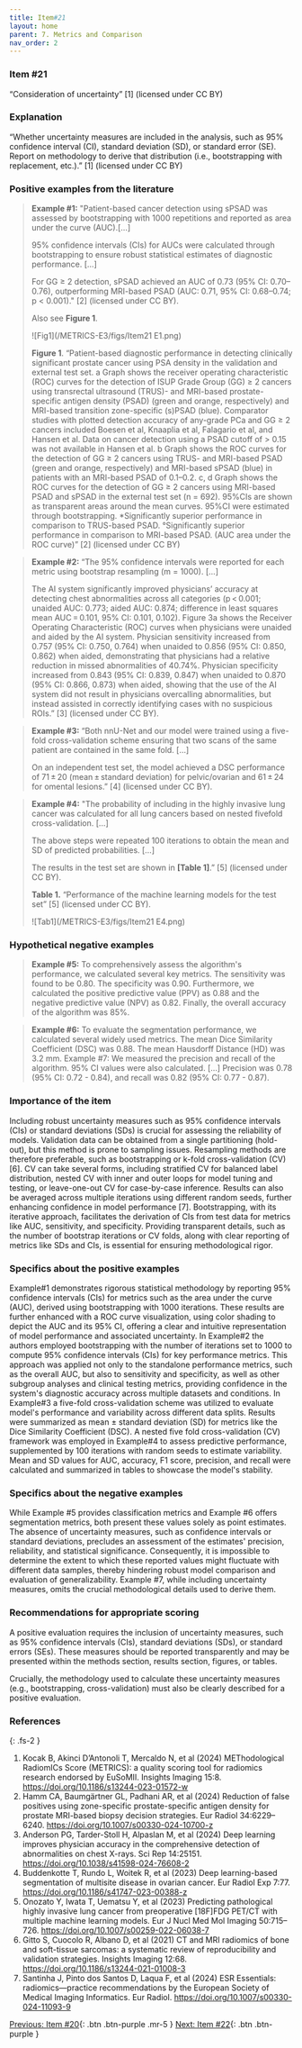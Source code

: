 ```yaml
---
title: Item#21
layout: home
parent: 7. Metrics and Comparison
nav_order: 2
---
```


### Item #21

“Consideration of uncertainty” [1]  (licensed under CC BY)

### Explanation
“Whether uncertainty measures are included in the analysis, such as 95% confidence interval (CI), standard deviation (SD), or standard error (SE). Report on methodology to derive that distribution (i.e., bootstrapping with replacement, etc.).” [1]  (licensed under CC BY)

### Positive examples from the literature 
> **Example #1:** "Patient-based cancer detection using sPSAD was assessed by bootstrapping with 1000 repetitions and reported as area under the curve (AUC).[…]
>
> 95% confidence intervals (CIs) for AUCs were calculated through bootstrapping to ensure robust statistical estimates of diagnostic performance. […]
>
> For GG ≥ 2 detection, sPSAD achieved an AUC of 0.73 (95% CI: 0.70–0.76), outperforming MRI-based PSAD (AUC: 0.71, 95% CI: 0.68–0.74; p < 0.001)." [2] (licensed under CC BY).
>
> Also see **Figure 1**.
> 
>![Fig1](/METRICS-E3/figs/Item21 E1.png) 
>
> **Figure 1**. “Patient-based diagnostic performance in detecting clinically significant prostate cancer using PSA density in the validation and external test set. a Graph shows the receiver operating characteristic (ROC) curves for the detection of ISUP Grade Group (GG) ≥ 2 cancers using transrectal ultrasound (TRUS)- and MRI-based prostate-specific antigen density (PSAD) (green and orange, respectively) and MRI-based transition zone-specific (s)PSAD (blue). Comparator studies with plotted detection accuracy of any-grade PCa and GG ≥ 2 cancers included Boesen et al, Knaaplia et al, Falagario et al, and Hansen et al. Data on cancer detection using a PSAD cutoff of > 0.15 was not available in Hansen et al. b Graph shows the ROC curves for the detection of GG ≥ 2 cancers using TRUS- and MRI-based PSAD (green and orange, respectively) and MRI-based sPSAD (blue) in patients with an MRI-based PSAD of 0.1–0.2. c, d Graph shows the ROC curves for the detection of GG ≥ 2 cancers using MRI-based PSAD and sPSAD in the external test set (n = 692). 95%CIs are shown as transparent areas around the mean curves. 95%CI were estimated through bootstrapping. *Significantly superior performance in comparison to TRUS-based PSAD. °Significantly superior performance in comparison to MRI-based PSAD. (AUC area under the ROC curve)” [2] (licensed under CC BY)

> **Example #2:** “The 95% confidence intervals were reported for each metric using bootstrap resampling (m = 1000). […]
>
> The AI system significantly improved physicians’ accuracy at detecting chest abnormalities across all categories (p < 0.001; unaided AUC: 0.773; aided AUC: 0.874; difference in least squares mean AUC = 0.101, 95% CI: 0.101, 0.102). Figure 3a shows the Receiver Operating Characteristic (ROC) curves when physicians were unaided and aided by the AI system. Physician sensitivity increased from 0.757 (95% CI: 0.750, 0.764) when unaided to 0.856 (95% CI: 0.850, 0.862) when aided, demonstrating that physicians had a relative reduction in missed abnormalities of 40.74%. Physician specificity increased from 0.843 (95% CI: 0.839, 0.847) when unaided to 0.870 (95% CI: 0.866, 0.873) when aided, showing that the use of the AI system did not result in physicians overcalling abnormalities, but instead assisted in correctly identifying cases with no suspicious ROIs.” [3] (licensed under CC BY).

> **Example #3:** “Both nnU-Net and our model were trained using a five-fold cross-validation scheme ensuring that two scans of the same patient are contained in the same fold. […]
> 
> On an independent test set, the model achieved a DSC performance of 71 ± 20 (mean ± standard deviation) for pelvic/ovarian and 61 ± 24 for omental lesions.” [4] (licensed under CC BY).

> **Example #4:** "The probability of including in the highly invasive lung cancer was calculated for all lung cancers based on nested fivefold cross-validation. […]
>
> The above steps were repeated 100 iterations to obtain the mean and SD of predicted probabilities. […]
>
> The results in the test set are shown in **[Table 1]**.” [5] (licensed under CC BY).
> 
> **Table 1.** “Performance of the machine learning models for the test set” [5] (licensed under CC BY).
>
>![Tab1](/METRICS-E3/figs/Item21 E4.png) 


### Hypothetical negative examples
> **Example #5:** To comprehensively assess the algorithm's performance, we calculated several key metrics. The sensitivity was found to be 0.80. The specificity was 0.90. Furthermore, we calculated the positive predictive value (PPV) as 0.88 and the negative predictive value (NPV) as 0.82. Finally, the overall accuracy of the algorithm was 85%.

> **Example #6:** To evaluate the segmentation performance, we calculated several widely used metrics. The mean Dice Similarity Coefficient (DSC) was 0.88. The mean Hausdorff Distance (HD) was 3.2 mm.
Example #7: We measured the precision and recall of the algorithm. 95% CI values were also calculated. […] 
Precision was 0.78 (95% CI: 0.72 - 0.84), and recall was 0.82 (95% CI: 0.77 - 0.87). 

### Importance of the item
Including robust uncertainty measures such as 95% confidence intervals (CIs) or standard deviations (SDs) is crucial for assessing the reliability of models. Validation data can be obtained from a single partitioning (hold-out), but this method is prone to sampling issues. Resampling methods are therefore preferable, such as bootstrapping or k-fold cross-validation (CV) [6]. CV can take several forms, including stratified CV for balanced label distribution, nested CV with inner and outer loops for model tuning and testing, or leave-one-out CV for case-by-case inference. Results can also be averaged across multiple iterations using different random seeds, further enhancing confidence in model performance [7]. Bootstrapping, with its iterative approach, facilitates the derivation of CIs from test data for metrics like AUC, sensitivity, and specificity. Providing transparent details, such as the number of bootstrap iterations or CV folds, along with clear reporting of metrics like SDs and CIs, is essential for ensuring methodological rigor.

### Specifics about the positive examples
Example#1 demonstrates rigorous statistical methodology by reporting 95% confidence intervals (CIs) for metrics such as the area under the curve (AUC), derived using bootstrapping with 1000 iterations. These results are further enhanced with a ROC curve visualization, using color shading to depict the AUC and its 95% CI, offering a clear and intuitive representation of model performance and associated uncertainty. In Example#2 the authors employed bootstrapping with the number of iterations set to 1000 to compute 95% confidence intervals (CIs) for key performance metrics. This approach was applied not only to the standalone performance metrics, such as the overall AUC, but also to sensitivity and specificity, as well as other subgroup analyses and clinical testing metrics, providing confidence in the system's diagnostic accuracy across multiple datasets and conditions. In Example#3 a five-fold cross-validation scheme was utilized to evaluate model's performance and variability across different data splits. Results were summarized as mean ± standard deviation (SD) for metrics like the Dice Similarity Coefficient (DSC). A nested five fold cross-validation (CV) framework was employed in Example#4 to assess predictive performance, supplemented by 100 iterations with random seeds to estimate variability. Mean and SD values for AUC, accuracy, F1 score, precision, and recall were calculated and summarized in tables to showcase the model's stability.

### Specifics about the negative examples
While Example #5 provides classification metrics and Example #6 offers segmentation metrics, both present these values solely as point estimates. The absence of uncertainty measures, such as confidence intervals or standard deviations, precludes an assessment of the estimates' precision, reliability, and statistical significance. Consequently, it is impossible to determine the extent to which these reported values might fluctuate with different data samples, thereby hindering robust model comparison and evaluation of generalizability. Example #7, while including uncertainty measures, omits the crucial methodological details used to derive them.

### Recommendations for appropriate scoring
A positive evaluation requires the inclusion of uncertainty measures, such as 95% confidence intervals (CIs), standard deviations (SDs), or standard errors (SEs). These measures should be reported transparently and may be presented within the methods section, results section, figures, or tables. 

Crucially, the methodology used to calculate these uncertainty measures (e.g., bootstrapping, cross-validation) must also be clearly described for a positive evaluation.

### References

{: .fs-2 }

1. 	Kocak B, Akinci D’Antonoli T, Mercaldo N, et al (2024) METhodological RadiomICs Score (METRICS): a quality scoring tool for radiomics research endorsed by EuSoMII. Insights Imaging 15:8. https://doi.org/10.1186/s13244-023-01572-w
2. 	Hamm CA, Baumgärtner GL, Padhani AR, et al (2024) Reduction of false positives using zone-specific prostate-specific antigen density for prostate MRI-based biopsy decision strategies. Eur Radiol 34:6229–6240. https://doi.org/10.1007/s00330-024-10700-z
3. 	Anderson PG, Tarder-Stoll H, Alpaslan M, et al (2024) Deep learning improves physician accuracy in the comprehensive detection of abnormalities on chest X-rays. Sci Rep 14:25151. https://doi.org/10.1038/s41598-024-76608-2
4. 	Buddenkotte T, Rundo L, Woitek R, et al (2023) Deep learning-based segmentation of multisite disease in ovarian cancer. Eur Radiol Exp 7:77. https://doi.org/10.1186/s41747-023-00388-z
5. 	Onozato Y, Iwata T, Uematsu Y, et al (2023) Predicting pathological highly invasive lung cancer from preoperative [18F]FDG PET/CT with multiple machine learning models. Eur J Nucl Med Mol Imaging 50:715–726. https://doi.org/10.1007/s00259-022-06038-7
6. 	Gitto S, Cuocolo R, Albano D, et al (2021) CT and MRI radiomics of bone and soft-tissue sarcomas: a systematic review of reproducibility and validation strategies. Insights Imaging 12:68. https://doi.org/10.1186/s13244-021-01008-3
7. 	Santinha J, Pinto dos Santos D, Laqua F, et al (2024) ESR Essentials: radiomics—practice recommendations by the European Society of Medical Imaging Informatics. Eur Radiol. https://doi.org/10.1007/s00330-024-11093-9

[Previous: Item #20](https://radiomic.github.io/METRICS-E3/docs/Metrics%20and%20Comparison%20(Item%2020-25)/Item%2020.html){: .btn .btn-purple  .mr-5  }
[Next: Item #22](https://radiomic.github.io/METRICS-E3/docs/Metrics%20and%20Comparison%20(Item%2020-25)/Item%2022.html){: .btn .btn-purple   }


